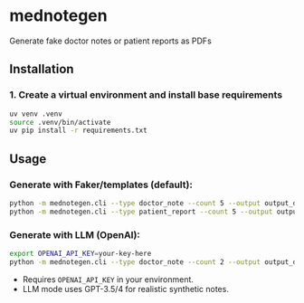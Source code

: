 # mednotegen
Generate fake doctor notes or patient reports as PDFs

## Installation

### 1. Create a virtual environment and install base requirements
```sh
uv venv .venv
source .venv/bin/activate
uv pip install -r requirements.txt
```

## Usage

### Generate with Faker/templates (default):
```sh
python -m mednotegen.cli --type doctor_note --count 5 --output output_dir
python -m mednotegen.cli --type patient_report --count 5 --output output_dir
```

### Generate with LLM (OpenAI):
```sh
export OPENAI_API_KEY=your-key-here
python -m mednotegen.cli --type doctor_note --count 2 --output output_dir --use-llm
```

- Requires `OPENAI_API_KEY` in your environment.
- LLM mode uses GPT-3.5/4 for realistic synthetic notes.
